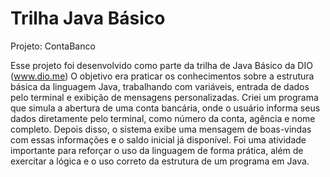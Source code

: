 # Trilha Java Básico
Projeto: ContaBanco

Esse projeto foi desenvolvido como parte da trilha de Java Básico da DIO (www.dio.me)
O objetivo era praticar os conhecimentos sobre a estrutura básica da linguagem Java, trabalhando com variáveis, entrada de dados pelo terminal e exibição de mensagens personalizadas.
Criei um programa que simula a abertura de uma conta bancária, onde o usuário informa seus dados diretamente pelo terminal, como número da conta,
agência e nome completo. Depois disso, o sistema exibe uma mensagem de boas-vindas com essas informações e o saldo inicial já disponível.
Foi uma atividade importante para reforçar o uso da linguagem de forma prática, além de exercitar a lógica e o uso correto da estrutura de um programa em Java.
